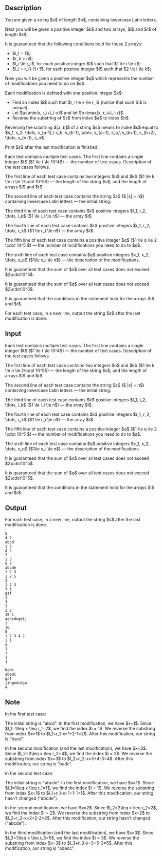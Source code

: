 ## Description

<div><p>You are given a string $s$ of length $n$, containing lowercase Latin letters. </p><p>Next you will be given a positive integer $k$ and two arrays, $l$ and $r$ of length $k$.</p><p>It is guaranteed that the following conditions hold for these 2 arrays: </p><ul> <li> $l_1 = 1$; </li><li> $r_k = n$; </li><li> $l_i \le r_i$, for each positive integer $i$ such that $1 \le i \le k$; </li><li> $l_i = r_{i-1}+1$, for each positive integer $i$ such that $2 \le i \le k$; </li></ul><p>Now you will be given a positive integer $q$ which represents the number of modifications you need to do on $s$.</p><p>Each modification is defined with one positive integer $x$: </p><ul> <li> Find an index $i$ such that $l_i \le x \le r_i$ (notice that such $i$ is unique). </li><li> Let $a=\min(x, r_i+l_i-x)$ and let $b=\max(x, r_i+l_i-x)$. </li><li> Reverse the substring of $s$ from index $a$ to index $b$. </li></ul><p>Reversing the substring $[a, b]$ of a string $s$ means to make $s$ equal to $s_1, s_2, \dots, s_{a-1},\ s_b, s_{b-1}, \dots, s_{a+1}, s_a,\ s_{b+1}, s_{b+2}, \dots, s_{n-1}, s_n$.</p><p>Print $s$ after the last modification is finished.</p></div><div class="input-specification"><p>Each test contains multiple test cases. The first line contains a single integer $t$ ($1 \le t \le 10^4$)&nbsp;— the number of test cases. Description of the test cases follows.</p><p>The first line of each test case contains two integers $n$ and $k$ ($1 \le k \le n \le 2\cdot 10^5$)&nbsp;— the length of the string $s$, and the length of arrays $l$ and $r$.</p><p>The second line of each test case contains the string $s$ ($ |s| = n$) containing lowercase Latin letters&nbsp;— the initial string.</p><p>The third line of each test case contains $k$ positive integers $l_1, l_2, \dots, l_k$ ($1 \le l_i \le n$)&nbsp;— the array $l$.</p><p>The fourth line of each test case contains $k$ positive integers $r_1, r_2, \dots, r_k$ ($1 \le r_i \le n$)&nbsp;— the array $r$.</p><p>The fifth line of each test case contains a positive integer $q$ ($1 \le q \le 2 \cdot 10^5 $)&nbsp;— the number of modifications you need to do to $s$.</p><p>The sixth line of each test case contains $q$ positive integers $x_1, x_2, \dots, x_q$ ($1\le x_i \le n$)&nbsp;— the description of the modifications.</p><p>It is guaranteed that the sum of $n$ over all test cases does not exceed $2\cdot10^5$. </p><p>It is guaranteed that the sum of $q$ over all test cases does not exceed $2\cdot10^5$.</p><p>It is guaranteed that the conditions in the statement hold for the arrays $l$ and $r$.</p></div><div class="output-specification"><p>For each test case, in a new line, output the string $s$ after the last modification is done.</p></div>

## Input

<p>Each test contains multiple test cases. The first line contains a single integer $t$ ($1 \le t \le 10^4$)&nbsp;— the number of test cases. Description of the test cases follows.</p><p>The first line of each test case contains two integers $n$ and $k$ ($1 \le k \le n \le 2\cdot 10^5$)&nbsp;— the length of the string $s$, and the length of arrays $l$ and $r$.</p><p>The second line of each test case contains the string $s$ ($ |s| = n$) containing lowercase Latin letters&nbsp;— the initial string.</p><p>The third line of each test case contains $k$ positive integers $l_1, l_2, \dots, l_k$ ($1 \le l_i \le n$)&nbsp;— the array $l$.</p><p>The fourth line of each test case contains $k$ positive integers $r_1, r_2, \dots, r_k$ ($1 \le r_i \le n$)&nbsp;— the array $r$.</p><p>The fifth line of each test case contains a positive integer $q$ ($1 \le q \le 2 \cdot 10^5 $)&nbsp;— the number of modifications you need to do to $s$.</p><p>The sixth line of each test case contains $q$ positive integers $x_1, x_2, \dots, x_q$ ($1\le x_i \le n$)&nbsp;— the description of the modifications.</p><p>It is guaranteed that the sum of $n$ over all test cases does not exceed $2\cdot10^5$. </p><p>It is guaranteed that the sum of $q$ over all test cases does not exceed $2\cdot10^5$.</p><p>It is guaranteed that the conditions in the statement hold for the arrays $l$ and $r$.</p>

## Output

<p>For each test case, in a new line, output the string $s$ after the last modification is done.</p>





```input1|2,3,4,5,6,7,14,15,16,17,18,19,26,27,28,29,30,31
5
4 2
abcd
1 3
2 4
2
1 3
5 3
abcde
1 2 3
1 2 5
3
1 2 3
3 1
gaf
1
3
2
2 2
10 1
aghcdegdij
1
10
5
1 2 3 4 2
1 1
a
1
1
1
1
```




```output1
badc
abedc
gaf
jihgedcdga
a
```



## Note

<p>In the first test case:</p><p>The initial string is "<span class="tex-font-style-tt">abcd</span>". In the <span class="tex-font-style-bf">first modification</span>, we have $x=1$. Since $l_1=1\leq x \leq r_1=2$, we find the index $i = 1$. We reverse the substring from index $x=1$ to $l_1+r_1-x=1+2-1=2$. After this modification, our string is "<span class="tex-font-style-tt">bacd</span>". </p><p>In the <span class="tex-font-style-bf">second modification</span> (and the last modification), we have $x=3$. Since $l_2=3\leq x \leq r_2=4$, we find the index $i = 2$. We reverse the substring from index $x=3$ to $l_2+r_2-x=3+4-3=4$. After this modification, our string is "<span class="tex-font-style-tt">badc</span>".</p><p>In the second test case:</p><p>The initial string is "<span class="tex-font-style-tt">abcde</span>". In the <span class="tex-font-style-bf">first modification</span>, we have $x=1$. Since $l_1=1\leq x \leq r_1=1$, we find the index $i = 1$. We reverse the substring from index $x=1$ to $l_1+r_1-x=1+1-1=1$. After this modification, our string hasn't changed ("<span class="tex-font-style-tt">abcde</span>"). </p><p>In the <span class="tex-font-style-bf">second modification</span>, we have $x=2$. Since $l_2=2\leq x \leq r_2=2$, we find the index $i = 2$. We reverse the substring from index $x=2$ to $l_2+r_2-x=2+2-2=2$. After this modification, our string hasn't changed ("<span class="tex-font-style-tt">abcde</span>"). </p><p>In the <span class="tex-font-style-bf">third modification</span> (and the last modification), we have $x=3$. Since $l_3=3\leq x \leq r_3=5$, we find the index $i = 3$. We reverse the substring from index $x=3$ to $l_3+r_3-x=3+5-3=5$. After this modification, our string is "<span class="tex-font-style-tt">abedc</span>".</p>
